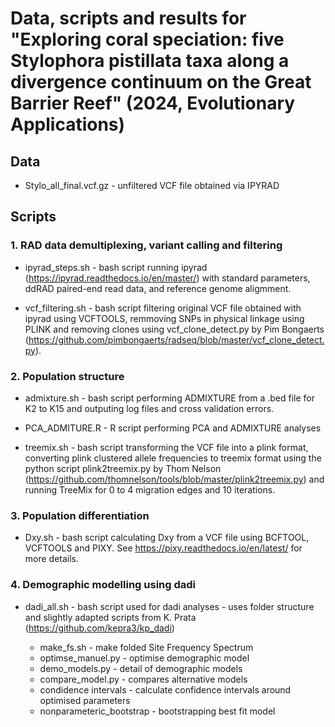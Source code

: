 # Data, scripts and results for "Exploring coral speciation: five Stylophora pistillata taxa along a divergence continuum on the Great Barrier Reef" (2024, Evolutionary Applications)

## Data

* Stylo_all_final.vcf.gz - unfiltered VCF file obtained via IPYRAD

## Scripts

### 1. RAD data demultiplexing, variant calling and filtering

* ipyrad_steps.sh - bash script running ipyrad (https://ipyrad.readthedocs.io/en/master/) with standard parameters, ddRAD paired-end read data, and reference genome aligmment.

* vcf_filtering.sh - bash script filtering original VCF file obtained with ipyrad using VCFTOOLS,  remmoving SNPs in physical linkage using PLINK and removing clones using vcf_clone_detect.py by Pim Bongaerts (https://github.com/pimbongaerts/radseq/blob/master/vcf_clone_detect.py). 


### 2. Population structure

* admixture.sh - bash script performing ADMIXTURE from a .bed file for K2 to K15 and outputing log files and cross validation errors.

* PCA_ADMITURE.R - R script performing PCA and ADMIXTURE analyses
  
* treemix.sh - bash script transforming the VCF file into a plink format, converting plink clustered allele frequencies to treemix format using the python script plink2treemix.py by Thom Nelson (https://github.com/thomnelson/tools/blob/master/plink2treemix.py) and running TreeMix for 0 to 4 migration edges and 10 iterations.

### 3. Population differentiation

* Dxy.sh - bash script calculating Dxy from a VCF file using BCFTOOL, VCFTOOLS and PIXY. See https://pixy.readthedocs.io/en/latest/ for more details.

### 4. Demographic modelling using dadi

* dadi_all.sh - bash script used for dadi analyses - uses folder structure and slightly adapted scripts from K. Prata (https://github.com/kepra3/kp_dadi)

    * make_fs.sh - make folded Site Frequency Spectrum
    * optimse_manuel.py - optimise demographic model
    * demo_models.py - detail of demographic models
    * compare_model.py - compares alternative models
    * condidence intervals - calculate confidence intervals around optimised parameters
    * nonparameteric_bootstrap - bootstrapping best fit model
